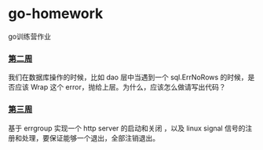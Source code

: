 # go-homework

go训练营作业

### [第二周](https://github.com/wenxiansheng/go-homework/blob/master/week-2/main.go)

我们在数据库操作的时候，比如 dao 层中当遇到一个 sql.ErrNoRows 的时候，是否应该 Wrap 这个 error，抛给上层。为什么，应该怎么做请写出代码？

### [第三周](https://github.com/wenxiansheng/go-homework/blob/master/week-3/main.go)
基于 errgroup 实现一个 http server 的启动和关闭 ，以及 linux signal 信号的注册和处理，要保证能够一个退出，全部注销退出。